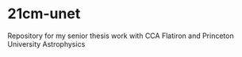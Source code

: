 # 21cm-unet
Repository for my senior thesis work with CCA Flatiron and Princeton University Astrophysics
